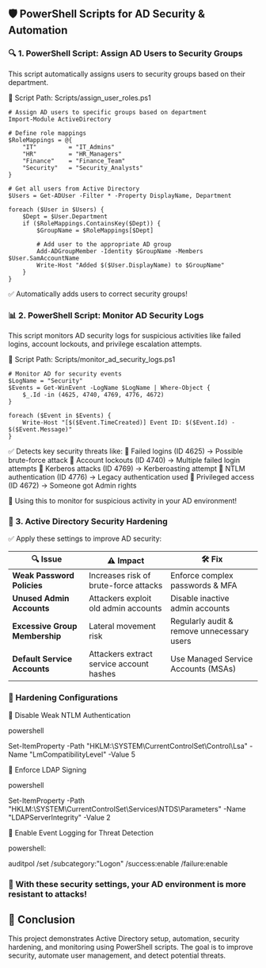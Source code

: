## 🛡️ PowerShell Scripts for AD Security & Automation
### 🔍 1. PowerShell Script: Assign AD Users to Security Groups
This script automatically assigns users to security groups based on their department.

📌 Script Path: Scripts/assign_user_roles.ps1
```
# Assign AD users to specific groups based on department
Import-Module ActiveDirectory

# Define role mappings
$RoleMappings = @{
    "IT"         = "IT_Admins"
    "HR"         = "HR_Managers"
    "Finance"    = "Finance_Team"
    "Security"   = "Security_Analysts"
}

# Get all users from Active Directory
$Users = Get-ADUser -Filter * -Property DisplayName, Department

foreach ($User in $Users) {
    $Dept = $User.Department
    if ($RoleMappings.ContainsKey($Dept)) {
        $GroupName = $RoleMappings[$Dept]
        
        # Add user to the appropriate AD group
        Add-ADGroupMember -Identity $GroupName -Members $User.SamAccountName
        Write-Host "Added $($User.DisplayName) to $GroupName"
    }
}
```
✅ Automatically adds users to correct security groups!


### 📊 2. PowerShell Script: Monitor AD Security Logs
This script monitors AD security logs for suspicious activities like failed logins, account lockouts, and privilege escalation attempts.

📌 Script Path: Scripts/monitor_ad_security_logs.ps1

```
# Monitor AD for security events
$LogName = "Security"
$Events = Get-WinEvent -LogName $LogName | Where-Object {
    $_.Id -in (4625, 4740, 4769, 4776, 4672)
}

foreach ($Event in $Events) {
    Write-Host "[$($Event.TimeCreated)] Event ID: $($Event.Id) - $($Event.Message)"
}
```
✅ Detects key security threats like:
🔹 Failed logins (ID 4625) → Possible brute-force attack
🔹 Account lockouts (ID 4740) → Multiple failed login attempts
🔹 Kerberos attacks (ID 4769) → Kerberoasting attempt
🔹 NTLM authentication (ID 4776) → Legacy authentication used
🔹 Privileged access (ID 4672) → Someone got Admin rights

🚀 Using this to monitor for suspicious activity in your AD environment!

### 🔐 3. Active Directory Security Hardening

✅ Apply these settings to improve AD security:

| 🔍 Issue                  | ⚠️ Impact                                    | 🛠️ Fix                              |
|---------------------------|----------------------------------------------|--------------------------------------|
| **Weak Password Policies** | Increases risk of brute-force attacks       | Enforce complex passwords & MFA     |
| **Unused Admin Accounts**  | Attackers exploit old admin accounts        | Disable inactive admin accounts     |
| **Excessive Group Membership** | Lateral movement risk                  | Regularly audit & remove unnecessary users |
| **Default Service Accounts** | Attackers extract service account hashes  | Use Managed Service Accounts (MSAs) |


### 📌 Hardening Configurations
🔸 Disable Weak NTLM Authentication

powershell

Set-ItemProperty -Path "HKLM:\SYSTEM\CurrentControlSet\Control\Lsa" -Name "LmCompatibilityLevel" -Value 5

🔸 Enforce LDAP Signing

powershell

Set-ItemProperty -Path "HKLM:\SYSTEM\CurrentControlSet\Services\NTDS\Parameters" -Name "LDAPServerIntegrity" -Value 2

🔸 Enable Event Logging for Threat Detection

powershell:

auditpol /set /subcategory:"Logon" /success:enable /failure:enable

### 🚀 With these security settings, your AD environment is more resistant to attacks!

## 📌 Conclusion

This project demonstrates Active Directory setup, automation, security hardening, and monitoring using PowerShell scripts. The goal is to improve security, automate user management, and detect potential threats.
